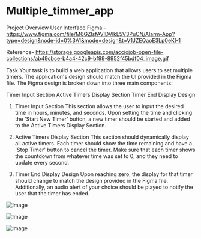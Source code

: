 # Multiple_timmer_app

Project Overview
User Interface
Figma - https://www.figma.com/file/M6GZlsfAVlDVlkL5V3PuCN/Alarm-App?type=design&node-id=0%3A1&mode=design&t=V1JZEQaoE3Lp0eKI-1

Reference- https://storage.googleapis.com/acciojob-open-file-collections/ab49cbce-b4a4-42c9-bf99-8952f45bdf04_image.gif

Task
Your task is to build a web application that allows users to set multiple timers. The application's design should match the UI provided in the Figma file.
The Figma design is broken down into three main components:

Timer Input Section
Active Timers Display Section
Timer End Display Design
1. Timer Input Section
This section allows the user to input the desired time in hours, minutes, and seconds. Upon setting the time and clicking the 'Start New Timer' button, a new timer should be started and added to the Active Timers Display Section.

2. Active Timers Display Section
This section should dynamically display all active timers. Each timer should show the time remaining and have a 'Stop Timer' button to cancel the timer. Make sure that each timer shows the countdown from whatever time was set to 0, and they need to update every second.

3. Timer End Display Design
Upon reaching zero, the display for that timer should change to match the design provided in the Figma file. Additionally, an audio alert of your choice should be played to notify the user that the timer has ended.

![Image](https://github.com/user-attachments/assets/5627d110-4523-4a4b-9157-8ebe920f7cd6)

![Image](https://github.com/user-attachments/assets/e96022cb-bba9-415a-932d-cb368e5e44ca)

![Image](https://github.com/user-attachments/assets/e67990f6-a9cc-4bf3-bd41-c0431d7c7291)
